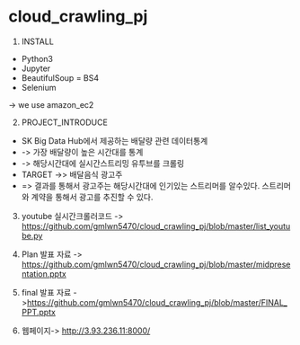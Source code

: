 # cloud_crawling_pj

1. INSTALL
 - Python3
 - Jupyter
 - BeautifulSoup = BS4
 - Selenium
 
 -> we use amazon_ec2
 
2. PROJECT_INTRODUCE
 - SK Big Data Hub에서 제공하는 배달량 관련 데이터통계
 - -> 가장 배달량이 높은 시간대를 통계
 - -> 해당시간대에 실시간스트리밍 유투브를 크롤링
 - TARGET ->> 배달음식 광고주
 - => 결과를 통해서 광고주는 해당시간대에 인기있는 스트리머를 알수있다.
스트리머와 계약을 통해서 광고를 추진할 수 있다.
   
3. youtube 실시간크롤러코드 -> https://github.com/gmlwn5470/cloud_crawling_pj/blob/master/list_youtube.py

4. Plan 발표 자료 -> https://github.com/gmlwn5470/cloud_crawling_pj/blob/master/midpresentation.pptx
5. final 발표 자료 ->https://github.com/gmlwn5470/cloud_crawling_pj/blob/master/FINAL_PPT.pptx
6. 웹페이지-> http://3.93.236.11:8000/
